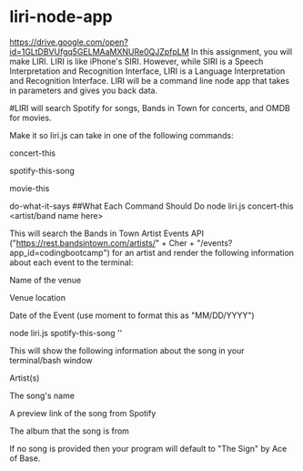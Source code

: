 # liri-node-app
https://drive.google.com/open?id=1GLtDBVUfgq5GELMAaMXNURe0QJZpfpLM
In this assignment, you will make LIRI. LIRI is like iPhone's SIRI. However, while SIRI is a Speech Interpretation and Recognition Interface, LIRI is a Language Interpretation and Recognition Interface. LIRI will be a command line node app that takes in parameters and gives you back data.

#LIRI will search Spotify for songs, Bands in Town for concerts, and OMDB for movies.

Make it so liri.js can take in one of the following commands:

concert-this

spotify-this-song

movie-this

do-what-it-says
##What Each Command Should Do
node liri.js concert-this <artist/band name here>

This will search the Bands in Town Artist Events API ("https://rest.bandsintown.com/artists/" + Cher + "/events?app_id=codingbootcamp") for an artist and render the following information about each event to the terminal:

Name of the venue

Venue location

Date of the Event (use moment to format this as "MM/DD/YYYY")

node liri.js spotify-this-song '<song name here>'

This will show the following information about the song in your terminal/bash window

Artist(s)

The song's name

A preview link of the song from Spotify

The album that the song is from

If no song is provided then your program will default to "The Sign" by Ace of Base.
